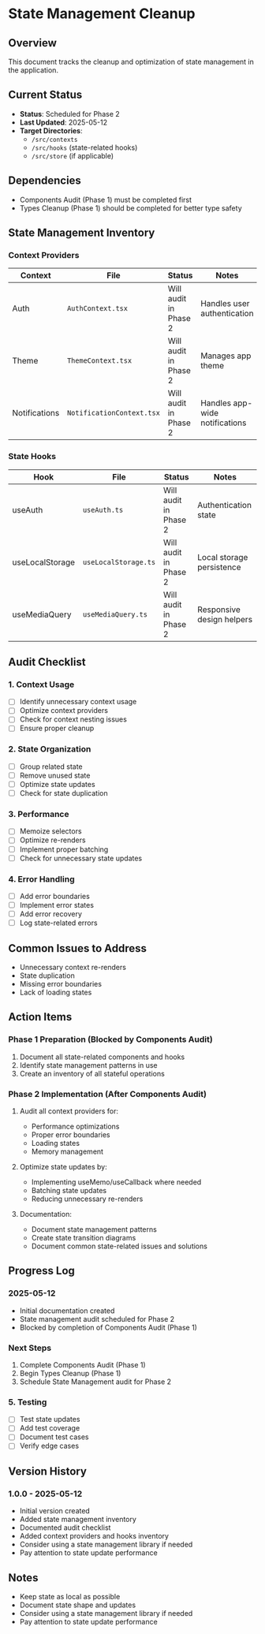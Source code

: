# State Management Cleanup

## Overview
This document tracks the cleanup and optimization of state management in the application.

## Current Status
- **Status**: Scheduled for Phase 2
- **Last Updated**: 2025-05-12
- **Target Directories**: 
  - `/src/contexts`
  - `/src/hooks` (state-related hooks)
  - `/src/store` (if applicable)

## Dependencies
- Components Audit (Phase 1) must be completed first
- Types Cleanup (Phase 1) should be completed for better type safety

## State Management Inventory

### Context Providers
| Context | File | Status | Notes |
|---------|------|--------|-------|
| Auth | `AuthContext.tsx` | Will audit in Phase 2 | Handles user authentication |
| Theme | `ThemeContext.tsx` | Will audit in Phase 2 | Manages app theme |
| Notifications | `NotificationContext.tsx` | Will audit in Phase 2 | Handles app-wide notifications |

### State Hooks
| Hook | File | Status | Notes |
|------|------|--------|-------|
| useAuth | `useAuth.ts` | Will audit in Phase 2 | Authentication state |
| useLocalStorage | `useLocalStorage.ts` | Will audit in Phase 2 | Local storage persistence |
| useMediaQuery | `useMediaQuery.ts` | Will audit in Phase 2 | Responsive design helpers |

## Audit Checklist

### 1. Context Usage
- [ ] Identify unnecessary context usage
- [ ] Optimize context providers
- [ ] Check for context nesting issues
- [ ] Ensure proper cleanup

### 2. State Organization
- [ ] Group related state
- [ ] Remove unused state
- [ ] Optimize state updates
- [ ] Check for state duplication

### 3. Performance
- [ ] Memoize selectors
- [ ] Optimize re-renders
- [ ] Implement proper batching
- [ ] Check for unnecessary state updates

### 4. Error Handling
- [ ] Add error boundaries
- [ ] Implement error states
- [ ] Add error recovery
- [ ] Log state-related errors

## Common Issues to Address
- Unnecessary context re-renders
- State duplication
- Missing error boundaries
- Lack of loading states

## Action Items

### Phase 1 Preparation (Blocked by Components Audit)
1. Document all state-related components and hooks
2. Identify state management patterns in use
3. Create an inventory of all stateful operations

### Phase 2 Implementation (After Components Audit)
1. Audit all context providers for:
   - Performance optimizations
   - Proper error boundaries
   - Loading states
   - Memory management

2. Optimize state updates by:
   - Implementing useMemo/useCallback where needed
   - Batching state updates
   - Reducing unnecessary re-renders

3. Documentation:
   - Document state management patterns
   - Create state transition diagrams
   - Document common state-related issues and solutions

## Progress Log

### 2025-05-12
- Initial documentation created
- State management audit scheduled for Phase 2
- Blocked by completion of Components Audit (Phase 1)

### Next Steps
1. Complete Components Audit (Phase 1)
2. Begin Types Cleanup (Phase 1)
3. Schedule State Management audit for Phase 2

### 5. Testing
- [ ] Test state updates
- [ ] Add test coverage
- [ ] Document test cases
- [ ] Verify edge cases

## Version History

### 1.0.0 - 2025-05-12
- Initial version created
- Added state management inventory
- Documented audit checklist
- Added context providers and hooks inventory
- Consider using a state management library if needed
- Pay attention to state update performance

## Notes
- Keep state as local as possible
- Document state shape and updates
- Consider using a state management library if needed
- Pay attention to state update performance
